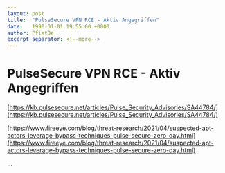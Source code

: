 ```yaml
---
layout: post
title:  "PulseSecure VPN RCE - Aktiv Angegriffen"
date:   1990-01-01 19:55:00 +0000
author: PfiatDe
excerpt_separator: <!--more-->
---
```


# PulseSecure VPN RCE - Aktiv Angegriffen

[https://kb.pulsesecure.net/articles/Pulse_Security_Advisories/SA44784/](https://kb.pulsesecure.net/articles/Pulse_Security_Advisories/SA44784/)

[https://www.fireeye.com/blog/threat-research/2021/04/suspected-apt-actors-leverage-bypass-techniques-pulse-secure-zero-day.html](https://www.fireeye.com/blog/threat-research/2021/04/suspected-apt-actors-leverage-bypass-techniques-pulse-secure-zero-day.html)

...
<!--more-->
